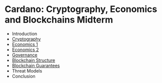 # Cardano: Cryptography, Economics and Blockchains Midterm

- Introduction
- [Cryptography](revealjs/Cryptography.md)
- [Economics 1](revealjs/midterm/slides.md)
- [Economics 2](revealjs/Economics/economics.md)
- [Governance](revealjs/mattia/governance.md)
- [Blockchain Structure](revealjs/Blockchain/structure.md)
- [Blockchain Guarantees](revealjs/Blockchain/guarantees.md)
- Threat Models
- Conclusion